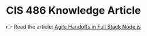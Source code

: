 # CIS 486 Knowledge Article

👉 Read the article: [Agile Handoffs in Full Stack Node.js](agile-handoff.md)
